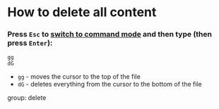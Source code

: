# How to delete all content

### Press `Esc` to [switch to command mode](/vim/how-to-switch-to-command-mode) and then type (then press `Enter`):

```text
gg
dG
```

- ``gg`` - moves the cursor to the top of the file
- ``dG`` - deletes everything from the cursor to the bottom of the file

group: delete


